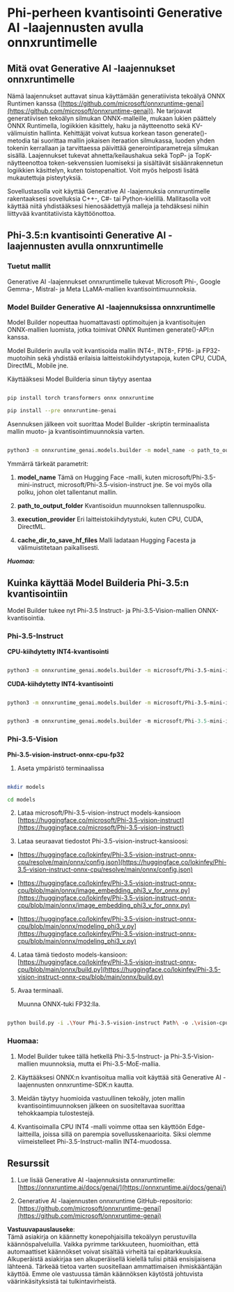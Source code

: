 # **Phi-perheen kvantisointi Generative AI -laajennusten avulla onnxruntimelle**

## **Mitä ovat Generative AI -laajennukset onnxruntimelle**

Nämä laajennukset auttavat sinua käyttämään generatiivista tekoälyä ONNX Runtimen kanssa ([https://github.com/microsoft/onnxruntime-genai](https://github.com/microsoft/onnxruntime-genai)). Ne tarjoavat generatiivisen tekoälyn silmukan ONNX-malleille, mukaan lukien päättely ONNX Runtimella, logiikkien käsittely, haku ja näytteenotto sekä KV-välimuistin hallinta. Kehittäjät voivat kutsua korkean tason generate()-metodia tai suorittaa mallin jokaisen iteraation silmukassa, luoden yhden tokenin kerrallaan ja tarvittaessa päivittää generointiparametreja silmukan sisällä. Laajennukset tukevat ahnetta/keilaushakua sekä TopP- ja TopK-näytteenottoa token-sekvenssien luomiseksi ja sisältävät sisäänrakennetun logiikkien käsittelyn, kuten toistopenaltiot. Voit myös helposti lisätä mukautettuja pisteytyksiä.

Sovellustasolla voit käyttää Generative AI -laajennuksia onnxruntimelle rakentaaksesi sovelluksia C++-, C#- tai Python-kielillä. Mallitasolla voit käyttää niitä yhdistääksesi hienosäädettyjä malleja ja tehdäksesi niihin liittyvää kvantitatiivista käyttöönottoa.

## **Phi-3.5:n kvantisointi Generative AI -laajennusten avulla onnxruntimelle**

### **Tuetut mallit**

Generative AI -laajennukset onnxruntimelle tukevat Microsoft Phi-, Google Gemma-, Mistral- ja Meta LLaMA-mallien kvantisointimuunnoksia.

### **Model Builder Generative AI -laajennuksissa onnxruntimelle**

Model Builder nopeuttaa huomattavasti optimoitujen ja kvantisoitujen ONNX-mallien luomista, jotka toimivat ONNX Runtimen generate()-API:n kanssa.

Model Builderin avulla voit kvantisoida mallin INT4-, INT8-, FP16- ja FP32-muotoihin sekä yhdistää erilaisia laitteistokiihdytystapoja, kuten CPU, CUDA, DirectML, Mobile jne.

Käyttääksesi Model Builderia sinun täytyy asentaa

```bash

pip install torch transformers onnx onnxruntime

pip install --pre onnxruntime-genai

```

Asennuksen jälkeen voit suorittaa Model Builder -skriptin terminaalista mallin muoto- ja kvantisointimuunnoksia varten.

```bash

python3 -m onnxruntime_genai.models.builder -m model_name -o path_to_output_folder -p precision -e execution_provider -c cache_dir_to_save_hf_files

```

Ymmärrä tärkeät parametrit:

1. **model_name** Tämä on Hugging Face -malli, kuten microsoft/Phi-3.5-mini-instruct, microsoft/Phi-3.5-vision-instruct jne. Se voi myös olla polku, johon olet tallentanut mallin.

2. **path_to_output_folder** Kvantisoidun muunnoksen tallennuspolku.

3. **execution_provider** Eri laitteistokiihdytystuki, kuten CPU, CUDA, DirectML.

4. **cache_dir_to_save_hf_files** Malli ladataan Hugging Facesta ja välimuistitetaan paikallisesti.

***Huomaa:***

## **Kuinka käyttää Model Builderia Phi-3.5:n kvantisointiin**

Model Builder tukee nyt Phi-3.5 Instruct- ja Phi-3.5-Vision-mallien ONNX-kvantisointia.

### **Phi-3.5-Instruct**

**CPU-kiihdytetty INT4-kvantisointi**

```bash

python3 -m onnxruntime_genai.models.builder -m microsoft/Phi-3.5-mini-instruct  -o ./onnx-cpu -p int4 -e cpu -c ./Phi-3.5-mini-instruct

```

**CUDA-kiihdytetty INT4-kvantisointi**

```bash

python3 -m onnxruntime_genai.models.builder -m microsoft/Phi-3.5-mini-instruct  -o ./onnx-cpu -p int4 -e cuda -c ./Phi-3.5-mini-instruct

```

```python

python3 -m onnxruntime_genai.models.builder -m microsoft/Phi-3.5-mini-instruct  -o ./onnx-cpu -p int4 -e cuda -c ./Phi-3.5-mini-instruct

```

### **Phi-3.5-Vision**

**Phi-3.5-vision-instruct-onnx-cpu-fp32**

1. Aseta ympäristö terminaalissa

```bash

mkdir models

cd models 

```

2. Lataa microsoft/Phi-3.5-vision-instruct models-kansioon  
[https://huggingface.co/microsoft/Phi-3.5-vision-instruct](https://huggingface.co/microsoft/Phi-3.5-vision-instruct)

3. Lataa seuraavat tiedostot Phi-3.5-vision-instruct-kansioosi:

- [https://huggingface.co/lokinfey/Phi-3.5-vision-instruct-onnx-cpu/resolve/main/onnx/config.json](https://huggingface.co/lokinfey/Phi-3.5-vision-instruct-onnx-cpu/resolve/main/onnx/config.json)

- [https://huggingface.co/lokinfey/Phi-3.5-vision-instruct-onnx-cpu/blob/main/onnx/image_embedding_phi3_v_for_onnx.py](https://huggingface.co/lokinfey/Phi-3.5-vision-instruct-onnx-cpu/blob/main/onnx/image_embedding_phi3_v_for_onnx.py)

- [https://huggingface.co/lokinfey/Phi-3.5-vision-instruct-onnx-cpu/blob/main/onnx/modeling_phi3_v.py](https://huggingface.co/lokinfey/Phi-3.5-vision-instruct-onnx-cpu/blob/main/onnx/modeling_phi3_v.py)

4. Lataa tämä tiedosto models-kansioon:  
[https://huggingface.co/lokinfey/Phi-3.5-vision-instruct-onnx-cpu/blob/main/onnx/build.py](https://huggingface.co/lokinfey/Phi-3.5-vision-instruct-onnx-cpu/blob/main/onnx/build.py)

5. Avaa terminaali.

   Muunna ONNX-tuki FP32:lla.

```bash

python build.py -i .\Your Phi-3.5-vision-instruct Path\ -o .\vision-cpu-fp32 -p f32 -e cpu

```

### **Huomaa:**

1. Model Builder tukee tällä hetkellä Phi-3.5-Instruct- ja Phi-3.5-Vision-mallien muunnoksia, mutta ei Phi-3.5-MoE-mallia.

2. Käyttääksesi ONNX:n kvantisoitua mallia voit käyttää sitä Generative AI -laajennusten onnxruntime-SDK:n kautta.

3. Meidän täytyy huomioida vastuullinen tekoäly, joten mallin kvantisointimuunnoksen jälkeen on suositeltavaa suorittaa tehokkaampia tulostestejä.

4. Kvantisoimalla CPU INT4 -malli voimme ottaa sen käyttöön Edge-laitteilla, joissa sillä on parempia sovellusskenaarioita. Siksi olemme viimeistelleet Phi-3.5-Instruct-mallin INT4-muodossa.

## **Resurssit**

1. Lue lisää Generative AI -laajennuksista onnxruntimelle: [https://onnxruntime.ai/docs/genai/](https://onnxruntime.ai/docs/genai/)

2. Generative AI -laajennusten onnxruntime GitHub-repositorio: [https://github.com/microsoft/onnxruntime-genai](https://github.com/microsoft/onnxruntime-genai)

**Vastuuvapauslauseke**:  
Tämä asiakirja on käännetty konepohjaisilla tekoälyyn perustuvilla käännöspalveluilla. Vaikka pyrimme tarkkuuteen, huomioithan, että automaattiset käännökset voivat sisältää virheitä tai epätarkkuuksia. Alkuperäistä asiakirjaa sen alkuperäisellä kielellä tulisi pitää ensisijaisena lähteenä. Tärkeää tietoa varten suositellaan ammattimaisen ihmiskääntäjän käyttöä. Emme ole vastuussa tämän käännöksen käytöstä johtuvista väärinkäsityksistä tai tulkintavirheistä.